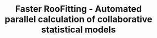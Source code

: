 ---
layout: default
title: Faster RooFitting - Automated parallel calculation of collaborative statistical models
authors: E G Patrick Bos, Carsten D Burgard, Vincent A. Croft, Stephan Hageboeck, Lorenzo Moneta, Inti Pelupessy, Jisk J Attema and Wouter Verkerke
conference: 24th International Conference on Computing in High Energy and Nuclear Physics (CHEP 2019) Adelaide, Australia, November 4-8, 2019
type: ROOFIT
doi: 10.1051/epjconf/202024506027
---